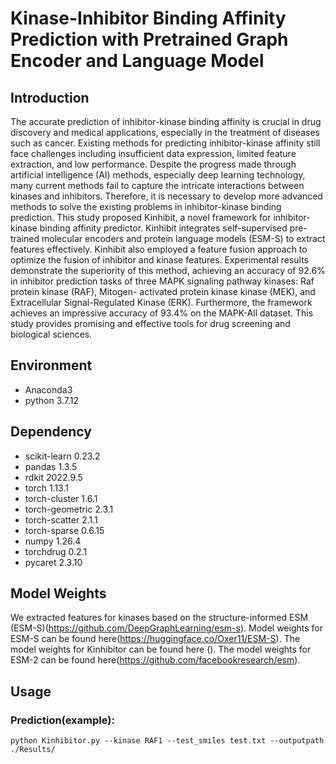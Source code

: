 # Kinase-Inhibitor Binding Affinity Prediction with Pretrained Graph Encoder and Language Model

## Introduction
The accurate prediction of inhibitor-kinase binding affinity is crucial in drug discovery and medical applications, especially
in the treatment of diseases such as cancer. Existing methods for predicting inhibitor-kinase affinity still face challenges
including insufficient data expression, limited feature extraction, and low performance. Despite the progress made through
artificial intelligence (AI) methods, especially deep learning technology, many current methods fail to capture the intricate
interactions between kinases and inhibitors. Therefore, it is necessary to develop more advanced methods to solve the
existing problems in inhibitor-kinase binding prediction. This study proposed Kinhibit, a novel framework for inhibitor-
kinase binding affinity predictor. Kinhibit integrates self-supervised pre-trained molecular encoders and protein language
models (ESM-S) to extract features effectively. Kinhibit also employed a feature fusion approach to optimize the fusion
of inhibitor and kinase features. Experimental results demonstrate the superiority of this method, achieving an accuracy
of 92.6% in inhibitor prediction tasks of three MAPK signaling pathway kinases: Raf protein kinase (RAF), Mitogen-
activated protein kinase kinase (MEK), and Extracellular Signal-Regulated Kinase (ERK). Furthermore, the framework
achieves an impressive accuracy of 93.4% on the MAPK-All dataset. This study provides promising and effective tools
for drug screening and biological sciences.

## Environment
* Anaconda3
* python 3.7.12
## Dependency
* scikit-learn   0.23.2
* pandas   1.3.5
* rdkit   2022.9.5
* torch   1.13.1
* torch-cluster   1.6.1
* torch-geometric   2.3.1
* torch-scatter   2.1.1
* torch-sparse    0.6.15
* numpy		1.26.4
* torchdrug		0.2.1
* pycaret		2.3.10
## Model Weights
We extracted features for kinases based on the structure-informed ESM (ESM-S)(https://github.com/DeepGraphLearning/esm-s). Model weights for ESM-S can be found here(https://huggingface.co/Oxer11/ESM-S).
The model weights for Kinhibitor can be found here ().
The model weights for ESM-2 can be found here(https://github.com/facebookresearch/esm).
## Usage
### Prediction(example):
```python Kinhibitor.py --kinase RAF1 --test_smiles test.txt --outputpath ./Results/```
